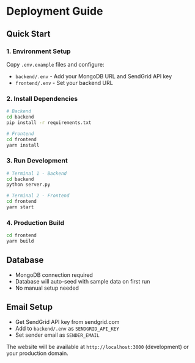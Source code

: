 # Deployment Guide

## Quick Start

### 1. Environment Setup
Copy `.env.example` files and configure:
- `backend/.env` - Add your MongoDB URL and SendGrid API key
- `frontend/.env` - Set your backend URL

### 2. Install Dependencies
```bash
# Backend
cd backend
pip install -r requirements.txt

# Frontend  
cd frontend
yarn install
```

### 3. Run Development
```bash
# Terminal 1 - Backend
cd backend
python server.py

# Terminal 2 - Frontend
cd frontend
yarn start
```

### 4. Production Build
```bash
cd frontend
yarn build
```

## Database
- MongoDB connection required
- Database will auto-seed with sample data on first run
- No manual setup needed

## Email Setup
- Get SendGrid API key from sendgrid.com
- Add to `backend/.env` as `SENDGRID_API_KEY`
- Set sender email as `SENDER_EMAIL`

The website will be available at `http://localhost:3000` (development) or your production domain.